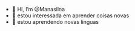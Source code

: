 - 👋 Hi, I’m @Manasilna
- 👀 estou interessada em aprender coisas novas
- 🌱 estou aprendendo novas línguas

<!---
Manasilna/Manasilna is a ✨ special ✨ repository because its `README.md` (this file) appears on your GitHub profile.
You can click the Preview link to take a look at your changes.
--->
